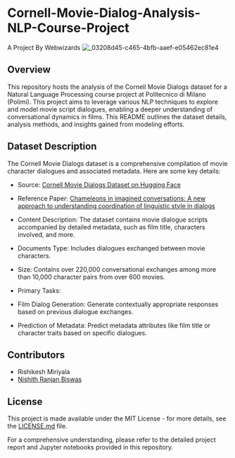 # Cornell-Movie-Dialog-Analysis-NLP-Course-Project

A Project By Webwizards
![_03208d45-c465-4bfb-aaef-e05462ec81e4](https://github.com/Nishith170217/Numpy_00/assets/45823099/eab05b45-b7c8-4450-b169-1d58354e713d)

## Overview

This repository hosts the analysis of the Cornell Movie Dialogs dataset for a Natural Language Processing course project at Politecnico di Milano (Polimi). This project aims to leverage various NLP techniques to explore and model movie script dialogues, enabling a deeper understanding of conversational dynamics in films. This README outlines the dataset details, analysis methods, and insights gained from modeling efforts.

## Dataset Description

The Cornell Movie Dialogs dataset is a comprehensive compilation of movie character dialogues and associated metadata. Here are some key details:

* Source: [Cornell Movie Dialogs Dataset on Hugging Face](https://huggingface.co/datasets/cornell_movie_dialog)
* Reference Paper: [Chameleons in imagined conversations: A new approach to understanding coordination of linguistic style in dialogs](https://arxiv.org/abs/1106.3077)
* Content Description: The dataset contains movie dialogue scripts accompanied by detailed metadata, such as film title, characters involved, and more.
* Documents Type: Includes dialogues exchanged between movie characters.
* Size: Contains over 220,000 conversational exchanges among more than 10,000 character pairs from over 600 movies.

* Primary Tasks:
 * Film Dialog Generation: Generate contextually appropriate responses based on previous dialogue exchanges.
 * Prediction of Metadata: Predict metadata attributes like film title or character traits based on specific dialogues.

## Contributors
* Rishikesh Miriyala
* [Nishith Ranjan Biswas](https://github.com/Nishith170217)

## License

This project is made available under the MIT License - for more details, see the [LICENSE.md](https://github.com/Nishith170217/Cornell-Movie-Dialog-Analysis-NLP-Course-Project-/blob/main/LICENSE) file.

For a comprehensive understanding, please refer to the detailed project report and Jupyter notebooks provided in this repository.
